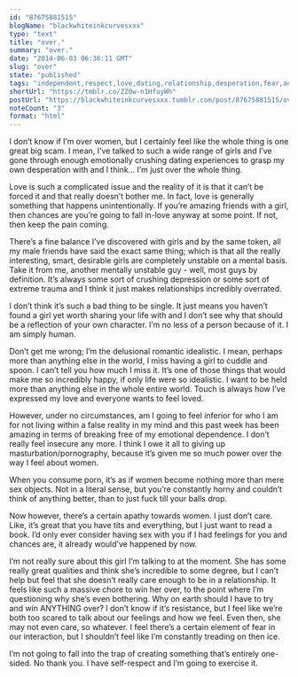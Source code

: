 ```yaml
---
id: "87675881515"
blogName: "blackwhiteinkcurvesxxx"
type: "text"
title: "over."
summary: "over."
date: "2014-06-03 06:36:11 GMT"
slug: "over"
state: "published"
tags: "independent,respect,love,dating,relationship,desperation,fear,anxiety,sex,horny"
shortUrl: "https://tmblr.co/ZZ0w-n1HfuyWh"
postUrl: "https://blackwhiteinkcurvesxxx.tumblr.com/post/87675881515/over"
noteCount: "3"
format: "html"
---
```


I don’t know if I’m over women, but I certainly feel like the whole thing is one great big scam. I mean, I’ve talked to such a wide range of girls and I’ve gone through enough emotionally crushing dating experiences to grasp my own desperation with and I think… I’m just over the whole thing. 

Love is such a complicated issue and the reality of it is that it can’t be forced it and that really doesn’t bother me. In fact, love is generally something that happens unintentionally. If you’re amazing friends with a girl, then chances are you’re going to fall in-love anyway at some point. If not, then keep the pain coming. 

There’s a fine balance I’ve discovered with girls and by the same token, all my male friends have said the exact same thing; which is that all the really interesting, smart, desirable girls are completely unstable on a mental basis. Take it from me, another mentally unstable guy - well, most guys by definition. It’s always some sort of crushing depression or some sort of extreme trauma and I think it just makes relationships incredibly overrated.

I don’t think it’s such a bad thing to be single. It just means you haven’t found a girl yet worth sharing your life with and I don’t see why that should be a reflection of your own character. I’m no less of a person because of it. I am simply human. 

Don’t get me wrong; I’m the delusional romantic idealistic. I mean, perhaps more than anything else in the world, I miss having a girl to cuddle and spoon. I can’t tell you how much I miss it. It’s one of those things that would make me so incredibly happy, if only life were so idealistic. I want to be held more than anything else in the whole entire world. Touch is always how I’ve expressed my love and everyone wants to feel loved.

However, under no circumstances, am I going to feel inferior for who I am for not living within a false reality in my mind and this past week has been amazing in terms of breaking free of my emotional dependence. I don’t really feel insecure any more. I think I owe it all to giving up masturbation/pornography, because it’s given me so much power over the way I feel about women. 

When you consume porn, it’s as if women become nothing more than mere sex objects. Not in a literal sense, but you’re constantly horny and couldn’t think of anything better, than to just fuck till your balls drop.

Now however, there’s a certain apathy towards women. I just don’t care. Like, it’s great that you have tits and everything, but I just want to read a book. I’d only ever consider having sex with you if I had feelings for you and chances are, it already would’ve happened by now.

I’m not really sure about this girl I’m talking to at the moment. She has some really great qualities and think she’s incredible to some degree, but I can’t help but feel that she doesn’t really care enough to be in a relationship. It feels like such a massive chore to win her over, to the point where I’m questioning why she’s even bothering. Why on earth should I have to try and win ANYTHING over? I don’t know if it’s resistance, but I feel like we’re both too scared to talk about our feelings and how we feel. Even then, she may not even care, so whatever. I feel there’s a certain element of fear in our interaction, but I shouldn’t feel like I’m constantly treading on then ice. 

I’m not going to fall into the trap of creating something that’s entirely one-sided. No thank you. I have self-respect and I’m going to exercise it.